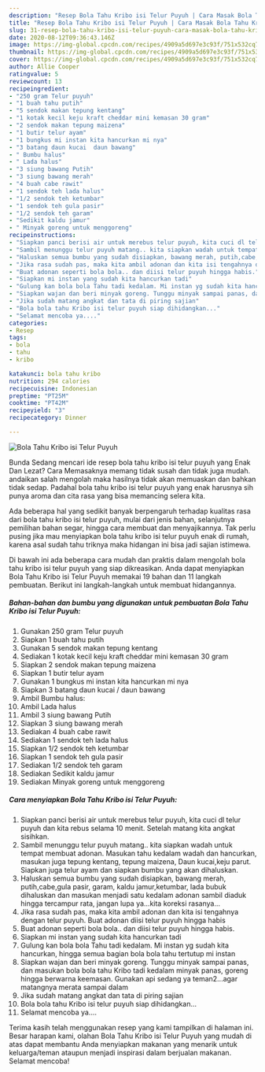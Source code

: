 ```yaml
---
description: "Resep Bola Tahu Kribo isi Telur Puyuh | Cara Masak Bola Tahu Kribo isi Telur Puyuh Yang Lezat Sekali"
title: "Resep Bola Tahu Kribo isi Telur Puyuh | Cara Masak Bola Tahu Kribo isi Telur Puyuh Yang Lezat Sekali"
slug: 31-resep-bola-tahu-kribo-isi-telur-puyuh-cara-masak-bola-tahu-kribo-isi-telur-puyuh-yang-lezat-sekali
date: 2020-08-12T09:36:43.146Z
image: https://img-global.cpcdn.com/recipes/4909a5d697e3c93f/751x532cq70/bola-tahu-kribo-isi-telur-puyuh-foto-resep-utama.jpg
thumbnail: https://img-global.cpcdn.com/recipes/4909a5d697e3c93f/751x532cq70/bola-tahu-kribo-isi-telur-puyuh-foto-resep-utama.jpg
cover: https://img-global.cpcdn.com/recipes/4909a5d697e3c93f/751x532cq70/bola-tahu-kribo-isi-telur-puyuh-foto-resep-utama.jpg
author: Allie Cooper
ratingvalue: 5
reviewcount: 13
recipeingredient:
- "250 gram Telur puyuh"
- "1 buah tahu putih"
- "5 sendok makan tepung kentang"
- "1 kotak kecil keju kraft cheddar mini kemasan 30 gram"
- "2 sendok makan tepung maizena"
- "1 butir telur ayam"
- "1 bungkus mi instan kita hancurkan mi nya"
- "3 batang daun kucai  daun bawang"
- " Bumbu halus"
- " Lada halus"
- "3 siung bawang Putih"
- "3 siung bawang merah"
- "4 buah cabe rawit"
- "1 sendok teh lada halus"
- "1/2 sendok teh ketumbar"
- "1 sendok teh gula pasir"
- "1/2 sendok teh garam"
- "Sedikit kaldu jamur"
- " Minyak goreng untuk menggoreng"
recipeinstructions:
- "Siapkan panci berisi air untuk merebus telur puyuh, kita cuci dl telur puyuh dan kita rebus selama 10 menit. Setelah matang kita angkat sisihkan."
- "Sambil menunggu telur puyuh matang.. kita siapkan wadah untuk tempat membuat adonan. Masukan tahu kedalam wadah dan hancurkan, masukan juga tepung kentang, tepung maizena, Daun kucai,keju parut. Siapkan juga telur ayam dan siapkan bumbu yang akan dihaluskan."
- "Haluskan semua bumbu yang sudah disiapkan, bawang merah, putih,cabe,gula pasir, garam, kaldu jamur,ketumbar, lada bubuk dihaluskan dan masukan menjadi satu kedalam adonan sambil diaduk hingga tercampur rata, jangan lupa ya...kita koreksi rasanya..."
- "Jika rasa sudah pas, maka kita ambil adonan dan kita isi tengahnya dengan telur puyuh. Buat adonan diisi telur puyuh hingga habis"
- "Buat adonan seperti bola bola.. dan diisi telur puyuh hingga habis."
- "Siapkan mi instan yang sudah kita hancurkan tadi"
- "Gulung kan bola bola Tahu tadi kedalam. Mi instan yg sudah kita hancurkan, hingga semua bagian bola bola tahu tertutup mi instan"
- "Siapkan wajan dan beri minyak goreng. Tunggu minyak sampai panas, dan masukan bola bola tahu Kribo tadi kedalam minyak panas, goreng hingga berwarna keemasan. Gunakan api sedang ya teman2...agar matangnya merata sampai dalam"
- "Jika sudah matang angkat dan tata di piring sajian"
- "Bola bola tahu Kribo isi telur puyuh siap dihidangkan..."
- "Selamat mencoba ya...."
categories:
- Resep
tags:
- bola
- tahu
- kribo

katakunci: bola tahu kribo 
nutrition: 294 calories
recipecuisine: Indonesian
preptime: "PT25M"
cooktime: "PT42M"
recipeyield: "3"
recipecategory: Dinner

---
```



![Bola Tahu Kribo isi Telur Puyuh](https://img-global.cpcdn.com/recipes/4909a5d697e3c93f/751x532cq70/bola-tahu-kribo-isi-telur-puyuh-foto-resep-utama.jpg)

Bunda Sedang mencari ide resep bola tahu kribo isi telur puyuh yang Enak Dan Lezat? Cara Memasaknya memang tidak susah dan tidak juga mudah. andaikan salah mengolah maka hasilnya tidak akan memuaskan dan bahkan tidak sedap. Padahal bola tahu kribo isi telur puyuh yang enak harusnya sih punya aroma dan cita rasa yang bisa memancing selera kita.

Ada beberapa hal yang sedikit banyak berpengaruh terhadap kualitas rasa dari bola tahu kribo isi telur puyuh, mulai dari jenis bahan, selanjutnya pemilihan bahan segar, hingga cara membuat dan menyajikannya. Tak perlu pusing jika mau menyiapkan bola tahu kribo isi telur puyuh enak di rumah, karena asal sudah tahu triknya maka hidangan ini bisa jadi sajian istimewa.




Di bawah ini ada beberapa cara mudah dan praktis dalam mengolah bola tahu kribo isi telur puyuh yang siap dikreasikan. Anda dapat menyiapkan Bola Tahu Kribo isi Telur Puyuh memakai 19 bahan dan 11 langkah pembuatan. Berikut ini langkah-langkah untuk membuat hidangannya.

<!--inarticleads1-->

##### Bahan-bahan dan bumbu yang digunakan untuk pembuatan Bola Tahu Kribo isi Telur Puyuh:

1. Gunakan 250 gram Telur puyuh
1. Siapkan 1 buah tahu putih
1. Gunakan 5 sendok makan tepung kentang
1. Sediakan 1 kotak kecil keju kraft cheddar mini kemasan 30 gram
1. Siapkan 2 sendok makan tepung maizena
1. Siapkan 1 butir telur ayam
1. Gunakan 1 bungkus mi instan kita hancurkan mi nya
1. Siapkan 3 batang daun kucai / daun bawang
1. Ambil  Bumbu halus:
1. Ambil  Lada halus
1. Ambil 3 siung bawang Putih
1. Siapkan 3 siung bawang merah
1. Sediakan 4 buah cabe rawit
1. Sediakan 1 sendok teh lada halus
1. Siapkan 1/2 sendok teh ketumbar
1. Siapkan 1 sendok teh gula pasir
1. Sediakan 1/2 sendok teh garam
1. Sediakan Sedikit kaldu jamur
1. Sediakan  Minyak goreng untuk menggoreng




<!--inarticleads2-->

##### Cara menyiapkan Bola Tahu Kribo isi Telur Puyuh:

1. Siapkan panci berisi air untuk merebus telur puyuh, kita cuci dl telur puyuh dan kita rebus selama 10 menit. Setelah matang kita angkat sisihkan.
1. Sambil menunggu telur puyuh matang.. kita siapkan wadah untuk tempat membuat adonan. Masukan tahu kedalam wadah dan hancurkan, masukan juga tepung kentang, tepung maizena, Daun kucai,keju parut. Siapkan juga telur ayam dan siapkan bumbu yang akan dihaluskan.
1. Haluskan semua bumbu yang sudah disiapkan, bawang merah, putih,cabe,gula pasir, garam, kaldu jamur,ketumbar, lada bubuk dihaluskan dan masukan menjadi satu kedalam adonan sambil diaduk hingga tercampur rata, jangan lupa ya...kita koreksi rasanya...
1. Jika rasa sudah pas, maka kita ambil adonan dan kita isi tengahnya dengan telur puyuh. Buat adonan diisi telur puyuh hingga habis
1. Buat adonan seperti bola bola.. dan diisi telur puyuh hingga habis.
1. Siapkan mi instan yang sudah kita hancurkan tadi
1. Gulung kan bola bola Tahu tadi kedalam. Mi instan yg sudah kita hancurkan, hingga semua bagian bola bola tahu tertutup mi instan
1. Siapkan wajan dan beri minyak goreng. Tunggu minyak sampai panas, dan masukan bola bola tahu Kribo tadi kedalam minyak panas, goreng hingga berwarna keemasan. Gunakan api sedang ya teman2...agar matangnya merata sampai dalam
1. Jika sudah matang angkat dan tata di piring sajian
1. Bola bola tahu Kribo isi telur puyuh siap dihidangkan...
1. Selamat mencoba ya....




Terima kasih telah menggunakan resep yang kami tampilkan di halaman ini. Besar harapan kami, olahan Bola Tahu Kribo isi Telur Puyuh yang mudah di atas dapat membantu Anda menyiapkan makanan yang menarik untuk keluarga/teman ataupun menjadi inspirasi dalam berjualan makanan. Selamat mencoba!
